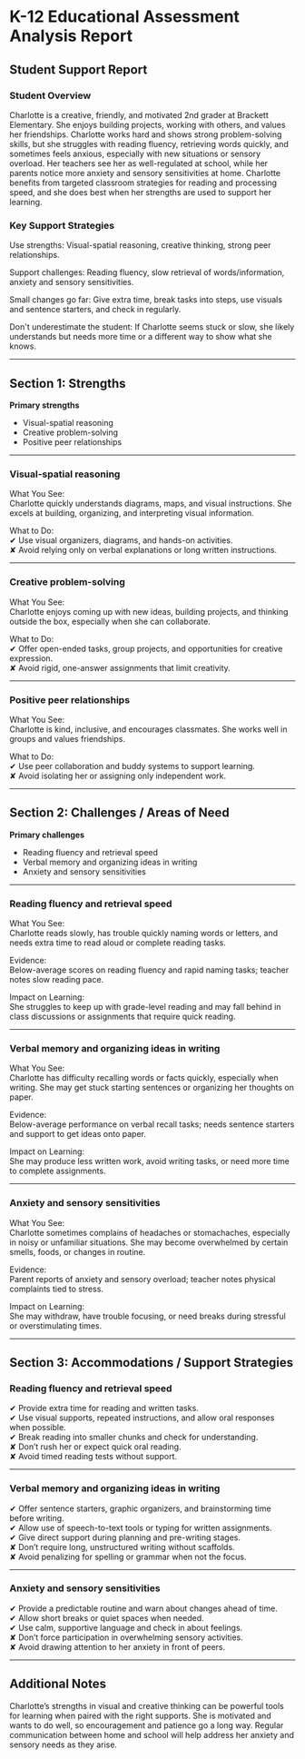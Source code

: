 # K-12 Educational Assessment Analysis Report

## Student Support Report

### Student Overview

Charlotte is a creative, friendly, and motivated 2nd grader at Brackett Elementary. She enjoys building projects, working with others, and values her friendships. Charlotte works hard and shows strong problem-solving skills, but she struggles with reading fluency, retrieving words quickly, and sometimes feels anxious, especially with new situations or sensory overload. Her teachers see her as well-regulated at school, while her parents notice more anxiety and sensory sensitivities at home. Charlotte benefits from targeted classroom strategies for reading and processing speed, and she does best when her strengths are used to support her learning.

### Key Support Strategies

Use strengths: Visual-spatial reasoning, creative thinking, strong peer relationships.

Support challenges: Reading fluency, slow retrieval of words/information, anxiety and sensory sensitivities.

Small changes go far: Give extra time, break tasks into steps, use visuals and sentence starters, and check in regularly.

Don't underestimate the student: If Charlotte seems stuck or slow, she likely understands but needs more time or a different way to show what she knows.

---

## Section 1: Strengths

**Primary strengths**
- Visual-spatial reasoning
- Creative problem-solving
- Positive peer relationships

---

### Visual-spatial reasoning

What You See:  
Charlotte quickly understands diagrams, maps, and visual instructions. She excels at building, organizing, and interpreting visual information.

What to Do:  
✔ Use visual organizers, diagrams, and hands-on activities.  
✘ Avoid relying only on verbal explanations or long written instructions.

---

### Creative problem-solving

What You See:  
Charlotte enjoys coming up with new ideas, building projects, and thinking outside the box, especially when she can collaborate.

What to Do:  
✔ Offer open-ended tasks, group projects, and opportunities for creative expression.  
✘ Avoid rigid, one-answer assignments that limit creativity.

---

### Positive peer relationships

What You See:  
Charlotte is kind, inclusive, and encourages classmates. She works well in groups and values friendships.

What to Do:  
✔ Use peer collaboration and buddy systems to support learning.  
✘ Avoid isolating her or assigning only independent work.

---

## Section 2: Challenges / Areas of Need

**Primary challenges**
- Reading fluency and retrieval speed
- Verbal memory and organizing ideas in writing
- Anxiety and sensory sensitivities

---

### Reading fluency and retrieval speed

What You See:  
Charlotte reads slowly, has trouble quickly naming words or letters, and needs extra time to read aloud or complete reading tasks.

Evidence:  
Below-average scores on reading fluency and rapid naming tasks; teacher notes slow reading pace.

Impact on Learning:  
She struggles to keep up with grade-level reading and may fall behind in class discussions or assignments that require quick reading.

---

### Verbal memory and organizing ideas in writing

What You See:  
Charlotte has difficulty recalling words or facts quickly, especially when writing. She may get stuck starting sentences or organizing her thoughts on paper.

Evidence:  
Below-average performance on verbal recall tasks; needs sentence starters and support to get ideas onto paper.

Impact on Learning:  
She may produce less written work, avoid writing tasks, or need more time to complete assignments.

---

### Anxiety and sensory sensitivities

What You See:  
Charlotte sometimes complains of headaches or stomachaches, especially in noisy or unfamiliar situations. She may become overwhelmed by certain smells, foods, or changes in routine.

Evidence:  
Parent reports of anxiety and sensory overload; teacher notes physical complaints tied to stress.

Impact on Learning:  
She may withdraw, have trouble focusing, or need breaks during stressful or overstimulating times.

---

## Section 3: Accommodations / Support Strategies

### Reading fluency and retrieval speed

✔ Provide extra time for reading and written tasks.  
✔ Use visual supports, repeated instructions, and allow oral responses when possible.  
✔ Break reading into smaller chunks and check for understanding.  
✘ Don’t rush her or expect quick oral reading.  
✘ Avoid timed reading tests without support.

---

### Verbal memory and organizing ideas in writing

✔ Offer sentence starters, graphic organizers, and brainstorming time before writing.  
✔ Allow use of speech-to-text tools or typing for written assignments.  
✔ Give direct support during planning and pre-writing stages.  
✘ Don’t require long, unstructured writing without scaffolds.  
✘ Avoid penalizing for spelling or grammar when not the focus.

---

### Anxiety and sensory sensitivities

✔ Provide a predictable routine and warn about changes ahead of time.  
✔ Allow short breaks or quiet spaces when needed.  
✔ Use calm, supportive language and check in about feelings.  
✘ Don’t force participation in overwhelming sensory activities.  
✘ Avoid drawing attention to her anxiety in front of peers.

---

## Additional Notes

Charlotte’s strengths in visual and creative thinking can be powerful tools for learning when paired with the right supports. She is motivated and wants to do well, so encouragement and patience go a long way. Regular communication between home and school will help address her anxiety and sensory needs as they arise.